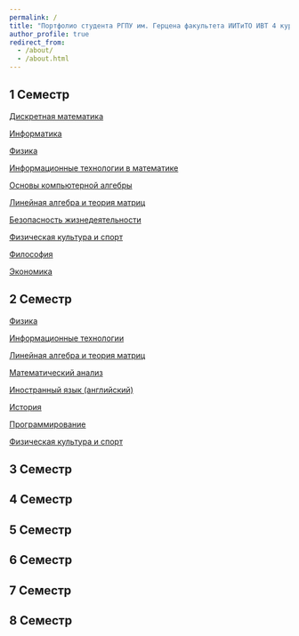 ```yaml
---
permalink: /
title: "Портфолио студента РГПУ им. Герцена факультета ИИТиТО ИВТ 4 курс"
author_profile: true
redirect_from: 
  - /about/
  - /about.html
---
```


## 1 Семестр
[Дискретная математика](https://disk.yandex.ru/d/-2Mo8HoDQZhvwQ)

[Информатика](https://disk.yandex.ru/d/gyJLBHg7l2OJKQ)

[Физика](https://disk.yandex.ru/d/-j3wE9-00h-w6A)

[Информационные технологии в математике](https://disk.yandex.ru/d/MzNR_3vbPz014g)

[Основы компьютерной алгебры](https://disk.yandex.ru/d/kWbW1lQxgSSGgg)

[Линейная алгебра и теория матриц](https://disk.yandex.ru/d/_b3tZyytqH4fnA)

[Безопасность жизнедеятельности](https://disk.yandex.ru/d/LiGwRUCa6KWSqg)

[Физическая культура и спорт](https://disk.yandex.ru/d/rRF6nnHyPCD6lA)

[Философия](https://disk.yandex.ru/d/ce5oxjpmX8dWPw)

[Экономика](https://disk.yandex.ru/d/d60zko2LD1sqsA)

## 2 Семестр
[Физика](https://disk.yandex.ru/d/HtvPUNzfos2iNw)

[Информационные технологии](https://disk.yandex.ru/d/kaHUjITcxd9olg)

[Линейная алгебра и теория матриц](https://disk.yandex.ru/d/_b3tZyytqH4fnA)

[Математический анализ](https://disk.yandex.ru/d/oiaRm1dbKax24g)

[Иностранный язык (английский)](https://disk.yandex.ru/d/7aYcg63MsbT6oA)

[История](https://disk.yandex.ru/d/rRF6nnHyPCD6lA)

[Программирование](https://disk.yandex.ru/d/8wj3eF5ms0Xetg)

[Физическая культура и спорт](https://disk.yandex.ru/d/rRF6nnHyPCD6lA)

## 3 Семестр
[]()

[]()

[]()

[]()

[]()

[]()

[]()

[]()

[]()

[]()

[]()

[]()

[]()

[]()

[]()
## 4 Семестр

## 5 Семестр

## 6 Семестр

## 7 Семестр

## 8 Семестр

